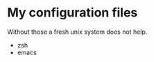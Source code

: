 My configuration files
======================

Without those a fresh unix system does not help.

- zsh
- emacs
